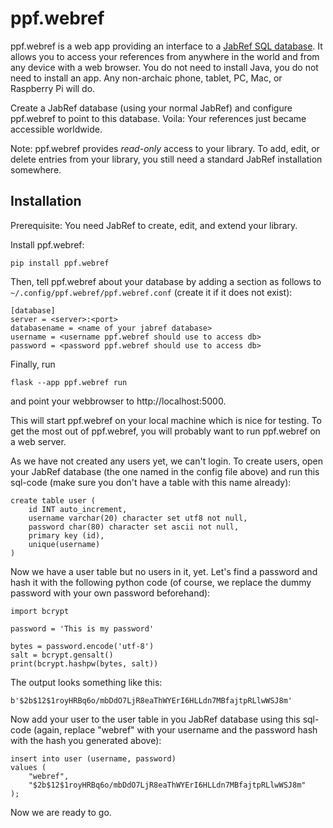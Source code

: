 # ppf.webref

ppf.webref is a web app providing an interface to a [JabRef SQL
database](https://docs.jabref.org/collaborative-work/sqldatabase).
It allows you to access your references from anywhere in the world and from
any device with a web browser. You do not need to install Java, you
do not need to install an app. Any non-archaic phone, tablet, PC, Mac, or
Raspberry Pi will do.

Create a JabRef database (using your normal JabRef) and configure ppf.webref 
to point to this database. Voila: Your references just became accessible
worldwide.

Note: ppf.webref provides *read-only* access to your library. To add, edit, or
delete entries from your library, you still need a standard JabRef installation
somewhere.


## Installation

Prerequisite: You need JabRef to create, edit, and extend your library.

Install ppf.webref:

```shell
pip install ppf.webref
```

Then, tell ppf.webref about your database by adding a section as follows to
`~/.config/ppf.webref/ppf.webref.conf` (create it if it does not exist):

```
[database]
server = <server>:<port>
databasename = <name of your jabref database>
username = <username ppf.webref should use to access db>
password = <password ppf.webref should use to access db>
```

Finally, run

```shell
flask --app ppf.webref run
```

and point your webbrowser to http://localhost:5000.

This will start ppf.webref on your local machine which is nice for testing.
To get the most out of ppf.webref, you will probably want to run ppf.webref on
a web server.

As we have not created any users yet, we can't login. To create
users, open your JabRef database (the one named in the config file above)
and run this sql-code (make sure you don't have a table with this name
already):

```
create table user (
	id INT auto_increment,
	username varchar(20) character set utf8 not null,
	password char(80) character set ascii not null,
	primary key (id),
	unique(username)
)
```

Now we have a user table but no users in it, yet. Let's find a password and
hash it with the following python code (of course, we replace the dummy
password with your own password beforehand):

```
import bcrypt

password = 'This is my password'

bytes = password.encode('utf-8')
salt = bcrypt.gensalt()
print(bcrypt.hashpw(bytes, salt))
```

The output looks something like this:

```
b'$2b$12$1royHRBq6o/mbDdO7LjR8eaThWYErI6HLLdn7MBfajtpRLlwWSJ8m'
```

Now add your user to the user table in you JabRef database using this sql-code
(again, replace "webref" with your username and the password hash with the
hash you generated above):

```
insert into user (username, password)
values (
	"webref",
	"$2b$12$1royHRBq6o/mbDdO7LjR8eaThWYErI6HLLdn7MBfajtpRLlwWSJ8m"
);
```

Now we are ready to go.
